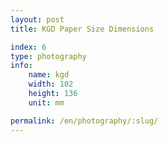 ```yaml
---
layout: post
title: KGD Paper Size Dimensions

index: 6
type: photography
info:
    name: kgd
    width: 102
    height: 136
    unit: mm

permalink: /en/photography/:slug/
---
```



